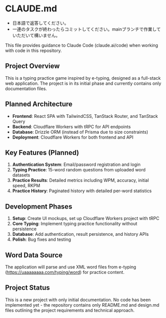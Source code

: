 # CLAUDE.md

- 日本語で返答してください。
- 一連のタスクが終わったらコミットしてください。mainブランチで作業していただいて構いません。

This file provides guidance to Claude Code (claude.ai/code) when working with code in this repository.

## Project Overview

This is a typing practice game inspired by e-typing, designed as a full-stack web application. The project is in its initial phase and currently contains only documentation files.

## Planned Architecture

- **Frontend**: React SPA with TailwindCSS, TanStack Router, and TanStack Query
- **Backend**: Cloudflare Workers with tRPC for API endpoints
- **Database**: Drizzle ORM (instead of Prisma due to size constraints)
- **Deployment**: Cloudflare Workers for both frontend and API

## Key Features (Planned)

1. **Authentication System**: Email/password registration and login
2. **Typing Practice**: 15-word random questions from uploaded word datasets
3. **Practice Results**: Detailed metrics including WPM, accuracy, initial speed, RKPM
4. **Practice History**: Paginated history with detailed per-word statistics

## Development Phases

1. **Setup**: Create UI mockups, set up Cloudflare Workers project with tRPC
2. **Core Typing**: Implement typing practice functionality without persistence
3. **Database**: Add authentication, result persistence, and history APIs
4. **Polish**: Bug fixes and testing

## Word Data Source

The application will parse and use XML word files from e-typing (https://uaaaaaaaa.com/typing/word) for practice content.

## Project Status

This is a new project with only initial documentation. No code has been implemented yet - the repository contains only README.md and design.md files outlining the project requirements and technical approach.